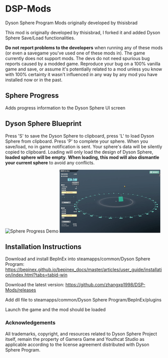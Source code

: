 # DSP-Mods
Dyson Sphere Program Mods originally developed by thisisbrad

This mod is originally developed by thisisbrad, I forked it and added Dyson Sphere Save/Load functionalities.

**Do not report problems to the developers** when running any of these mods (or even a savegame you've used one of these mods in). The game currently does not support mods. The devs do not need spurious bug reports caused by a modded game. Reproduce your bug on a 100% vanilla game and save, or assume it's potentially related to a mod unless you know with 100% certainty it wasn't influenced in any way by any mod you have installed now or in the past. 


## Sphere Progress
Adds progress information to the Dyson Sphere UI screen

## Dyson Sphere Blueprint
Press 'S' to save the Dyson Sphere to clipboard, press 'L' to load Dyson Sphere from clipboard. Press 'P' to complete your sphere. When you save/load, no in game notification is sent. Your sphere's data will be silently copied to clipboard.
Loading will only load the design of Dyson Sphere, **loaded sphere will be empty**. **When loading, this mod will also dismantle your current sphere** to avoid any conflicts.

![Sphere Progress Demo](https://github.com/zhangxp1998/DSP-Mods/blob/main/DSP_SphereProgress/sphereprogress.png?raw=true)
![Dyson Sphere Save](https://github.com/zhangxp1998/DSP-Mods/blob/main/DSP_SphereProgress/dysonspheresave.gif?raw=true)

## Installation Instructions
Download and install BepInEx into steamapps/common/Dyson Sphere Program: https://bepinex.github.io/bepinex_docs/master/articles/user_guide/installation/index.html?tabs=tabid-win

Download the latest version: https://github.com/zhangxp1998/DSP-Mods/releases

Add dll file to steamapps/common/Dyson Sphere Program/BepInEx/plugins

Launch the game and the mod should be loaded

### Acknowledgements

All trademarks, copyright, and resources related to Dyson Sphere Project itself, remain the property of Gamera Game and Youthcat Studio as applicable according to the license agreement distributed with Dyson Sphere Program.
